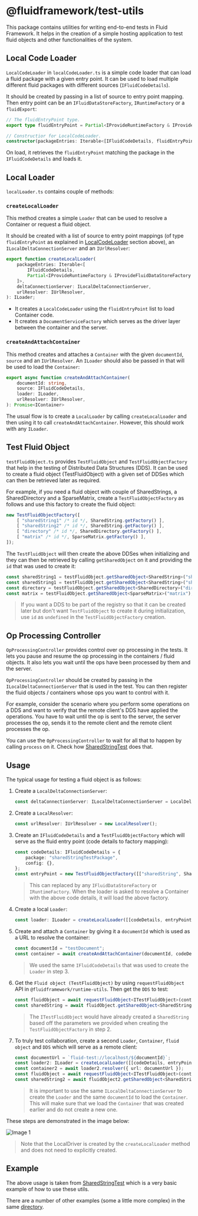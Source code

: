 # @fluidframework/test-utils

This package contains utilities for writing end-to-end tests in Fluid Framework. It helps in the creation of a simple hosting application to test fluid objects and other functionalities of the system.

## Local Code Loader

`LocalCodeLoader` in `localCodeLoader.ts` is a simple code loader that can load a fluid package with a given entry point. It can be used to load multiple different fluid packages with different sources (`IFluidCodeDetails`).

It should be created by passing in a list of source to entry point mapping. Then entry point can be an `IFluidDataStoreFactory`, `IRuntimeFactory` or a `fluidExport`:
```typeScript
// The fluidEntryPoint type.
export type fluidEntryPoint = Partial<IProvideRuntimeFactory & IProvideFluidDataStoreFactory & IFluidModule>;

// Constructior for LocalCodeLoader.
constructor(packageEntries: Iterable<[IFluidCodeDetails, fluidEntryPoint]>);
```
On load, it retrieves the `fluidEntryPoint` matching the package in the `IFluidCodeDetails` and loads it.

## Local Loader
`localLoader.ts` contains couple of methods:

### `createLocalLoader`

This method creates a simple `Loader` that can be used to resolve a Container or request a fluid object.

It should be created with a list of source to entry point mappings (of type `fluidEntryPoint` as explained in [LocalCodeLoader](#Local-Code-Loader) section above), an `ILocalDeltaConnectionServer` and an `IUrlResolver`:
```typeScript
export function createLocalLoader(
    packageEntries: Iterable<[
        IFluidCodeDetails,
        Partial<IProvideRuntimeFactory & IProvideFluidDataStoreFactory & IFluidModule>
    ]>,
    deltaConnectionServer: ILocalDeltaConnectionServer,
    urlResolver: IUrlResolver,
): ILoader;
```
- It creates a `LocalCodeLoader` using the `fluidEntryPoint` list to load Container code.
- It creates a `DocumentServiceFactory` which serves as the driver layer between the container and the server.

### `createAndAttachContainer`

This method creates and attaches a `Container` with the given `documentId`, `source` and an `IUrlResolver`. An `ILoader` should also be passed in that will be used to load the `Container`:

```typescript
export async function createAndAttachContainer(
    documentId: string,
    source: IFluidCodeDetails,
    loader: ILoader,
    urlResolver: IUrlResolver,
): Promise<IContainer>
```

The usual flow is to create a `LocalLoader` by calling `createLocalLoader` and then using it to call `createAndAttachContainer`. However, this should work with any `ILoader`.

## Test Fluid Object

`testFluidObject.ts` provides `TestFluidObject` and `TestFluidObjectFactory` that help in the testing of Distributed Data Structures (DDS).
It can be used to create a fluid object (TestFluidObject) with a given set of DDSes which can then be retrieved later as required.

For example, if you need a fluid object with couple of SharedStrings, a SharedDirectory and a SparseMatrix, create a `TestFluidObjectFactory` as follows and use this factory to create the fluid object:
```typeScript
new TestFluidObjectFactory([
    [ "sharedString1" /* id */, SharedString.getFactory() ],
    [ "sharedString2" /* id */, SharedString.getFactory() ],
    [ "directory" /* id */, SharedDirectory.getFactory() ],
    [ "matrix" /* id */, SparseMatrix.getFactory() ],
]);
```

The `TestFluidObject` will then create the above DDSes when initializing and they can then be retrieved by calling `getSharedObject` on it and providing the `id` that was used to create it:
```typeScript
const sharedString1 = testFluidObject.getSharedObject<SharedString>("sharedString1");
const sharedString1 = testFluidObject.getSharedObject<SharedString>("sharedString2");
const directory = testFluidObject.getSharedObject<SharedDirectory>("directory");
const matrix = testFluidObject.getSharedObject<SparseMatrix>("matrix");
```

> If you want a DDS to be part of the registry so that it can be created later but don't want `TestFluidObject` to create it during initialization, use `id` as `undefined` in the `TestFluidObjectFactory` creation.

## Op Processing Controller
`OpProcessingController` provides control over op processing in the tests. It lets you pause and resume the op processing in the containers / fluid objects. It also lets you wait until the ops have been processed by them and the server.

`OpProcessingController` should be created by passing in the `ILocalDeltaConnectionServer` that is used in the test. You can then register the fluid objects / containers whose ops you want to control with it.

For example, consider the scenario where you perform some operations on a DDS and want to verify that the remote client's DDS have applied the operations. You have to wait until the op is sent to the server, the server processes the op, sends it to the remote client and the remote client processes the op.

You can use the `OpProcessingController` to wait for all that to happen by calling `process` on it. Check how [SharedStringTest](..\end-to-end-tests\src\test\sharedStringEndToEndTests.spec.ts) does that.

## Usage

The typical usage for testing a fluid object is as follows:
1. Create a `LocalDeltaConnectionServer`:
    ```typescript
    const deltaConnectionServer: ILocalDeltaConnectionServer = LocalDeltaConnectionServer.create();
    ```

2. Create a `LocalResolver`:
    ```typescript
    const urlResolver: IUrlResolver = new LocalResolver();
    ```

3. Create an `IFluidCodeDetails` and a `TestFluidObjectFactory` which will serve as the fluid entry point (code details to factory mapping):
    ```typescript
    const codeDetails: IFluidCodeDetails = {
        package: "sharedStringTestPackage",
        config: {},
    };
    const entryPoint = new TestFluidObjectFactory([["sharedString", SharedString.getFactory()]]);
    ```
    > This can replaced by any `IFluidDataStoreFactory` or `IRuntimeFactory`. When the loader is asked to resolve a Container with the above code details, it will load the above factory.

4. Create a local `Loader`:
    ```typescript
    const loader: ILoader = createLocalLoader([[codeDetails, entryPoint]], deltaConnectionServer, urlResolver);
    ```

5. Create and attach a `Container` by giving it a `documentId` which is used as a URL to resolve the container:
    ```typescript
    const documentId = "testDocument";
    const container = await createAndAttachContainer(documentId, codeDetails, loader, urlResolver);
    ```
    > We used the same `IFluidCodeDetails` that was used to create the `Loader` in step 3.

6. Get the `Fluid object (TestFluidObject)` by using `requestFluidObject` API in `@fluidframework/runtime-utils`. Then get the `DDS` to test:
    ```typescript
    const fluidObject = await requestFluidObject<ITestFluidObject>(container, "default"); // "default" represent the default fluid object.
    const sharedString = await fluidObject.getSharedObject<SharedString>("sharedString");
    ```
    > The `ITestFluidObject` would have already created a `SharedString` based off the parameters we provided when creating the `TestFluidObjectFactory` in step 2.

7. To truly test collaboration, create a second `Loader`, `Container`, `fluid object` and `DDS` which will serve as a remote client:
    ```typescript
    const documentUrl = `fluid-test://localhost/${documentId}`;
    const loader2: ILoader = createLocalLoader([[codeDetails, entryPoint]], deltaConnectionServer, urlResolver);
    const container2 = await loader2.resolver({ url: documentUrl });
    const fluidObject = await requestFluidObject<ITestFluidObject>(container2, "default");
    const sharedString2 = await fluidObject2.getSharedObject<SharedString>("sharedString");
    ```
    > It is important to use the same `ILocalDeltaConnectionServer` to create the `Loader` and the same `documentId` to load the `Container`. This will make sure that we load the `Container` that was created earlier and do not create a new one.

These steps are demonstrated in the image below:

![Image 1](./end-to-end-tests.png)

> Note that the LocalDriver is created by the `createLocalLoader` method and does not need to explicitly created.

## Example
The above usage is taken from [SharedStringTest](..\end-to-end-tests\src\test\sharedStringEndToEndTests.spec.ts) which is a very basic example of how to use these utils.

There are a number of other examples (some a little more complex) in the same [directory](..\end-to-end-tests\src\test).
